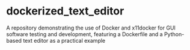 # dockerized_text_editor
A repository demonstrating the use of Docker and x11docker for GUI software testing and development, featuring a Dockerfile and a Python-based text editor as a practical example
